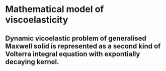 # Mathematical model of viscoelasticity


## Dynamic vicoelastic problem of generalised Maxwell solid is represented as a second kind of Volterra integral equation with expontially decaying kernel.

